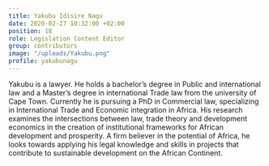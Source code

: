 ```yaml
---
title: Yakubu Idisire Nagu
date: 2020-02-27 10:32:00 +02:00
position: 18
role: Legislation Content Editor
group: contributors
image: "/uploads/Yakubu.png"
profile: yakubunagu
---
```


Yakubu is a lawyer. He holds a bachelor’s degree in Public and international law and a
Master’s degree in international Trade law from the university of Cape Town. Currently he is pursuing a PhD in Commercial law, specializing in International Trade and Economic integration in Africa. His research examines the intersections between law, trade theory and development economics in the creation of institutional frameworks for African development and prosperity. A firm believer in the potential of Africa, he looks towards applying his legal
knowledge and skills in projects that contribute to sustainable development on the African
Continent.